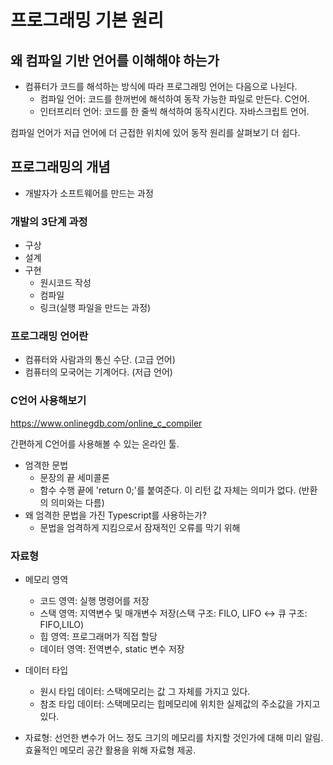 # 프로그래밍 기본 원리

## 왜 컴파일 기반 언어를 이해해야 하는가

- 컴퓨터가 코드를 해석하는 방식에 따라 프로그래밍 언어는 다음으로 나뉜다.
  - 컴파일 언어: 코드를 한꺼번에 해석하여 동작 가능한 파일로 만든다. C언어.
  - 인터프리터 언어: 코드를 한 줄씩 해석하여 동작시킨다. 자바스크립트 언어.
 
컴파일 언어가 저급 언어에 더 근접한 위치에 있어 동작 원리를 살펴보기 더 쉽다.

## 프로그래밍의 개념

- 개발자가 소프트웨어를 만드는 과정

### 개발의 3단계 과정

- 구상
- 설계
- 구현
  - 원시코드 작성
  - 컴파일
  - 링크(실행 파일을 만드는 과정) 

### 프로그래밍 언어란

- 컴퓨터와 사람과의 통신 수단. (고급 언어)
- 컴퓨터의 모국어는 기계어다. (저급 언어)

### C언어 사용해보기

https://www.onlinegdb.com/online_c_compiler 

간편하게 C언어를 사용해볼 수 있는 온라인 툴.

- 엄격한 문법
  - 문장의 끝 세미콜론
  - 함수 수행 끝에 'return 0;'를 붙여준다. 이 리턴 값 자체는 의미가 없다. (반환의 의미와는 다름)
- 왜 엄격한 문법을 가진 Typescript를 사용하는가?
  - 문법을 엄격하게 지킴으로서 잠재적인 오류를 막기 위해
 
### 자료형

- 메모리 영역
  - 코드 영역: 실행 명령어를 저장
  - 스택 영역: 지역변수 및 매개변수 저장(스택 구조: FILO, LIFO ↔ 큐 구조: FIFO,LILO) 
  - 힙 영역: 프로그래머가 직접 할당
  - 데이터 영역: 전역변수, static 변수 저장
 
- 데이터 타입
  - 원시 타입 데이터: 스택메모리는 값 그 자체를 가지고 있다.
  - 참조 타입 데이터: 스택메모리는 힙메모리에 위치한 실제값의 주소값을 가지고 있다.
 
- 자료형: 선언한 변수가 어느 정도 크기의 메모리를 차지할 것인가에 대해 미리 알림. 효율적인 메모리 공간 활용을 위해 자료형 제공.

